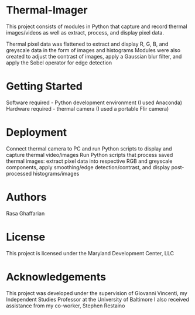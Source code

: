 # Thermal-Imager
This project consists of modules in Python that capture and record thermal images/videos
as well as extract, process, and display pixel data.

Thermal pixel data was flattened to extract and display R, G, B, and greyscale data in the form of images and histograms
Modules were also created to adjust the contrast of images, apply a Gaussian blur filter, and apply the Sobel operator for edge detection

# Getting Started
Software required - Python development environment (I used Anaconda)
Hardware required - thermal camera (I used a portable Flir camera) 

# Deployment
Connect thermal camera to PC and run Python scripts to display and capture thermal video/images 
Run Python scripts that process saved thermal images: extract pixel data into respective RGB and greyscale components, 
apply smoothing/edge detection/contrast, and display post-processed histograms/images

# Authors
Rasa Ghaffarian

# License 
This project is licensed under the Maryland Development Center, LLC

# Acknowledgements
This project was developed under the supervision of Giovanni Vincenti, 
my Independent Studies Professor at the University of Baltimore
I also received assistance from my co-worker, Stephen Restaino
